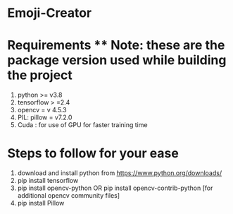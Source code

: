# Emoji-Creator

# Requirements            ** Note: these are the package version used while building the project
1. python >= v3.8
2. tensorflow > =2.4
3. opencv = v 4.5.3
4. PIL: pillow = v7.2.0
5. Cuda : for use of GPU for faster training time


# Steps to follow for your ease

1. download and install python from https://www.python.org/downloads/
2. pip install tensorflow
3. pip install opencv-python OR pip install opencv-contrib-python [for additional opencv community files]
4. pip install Pillow

